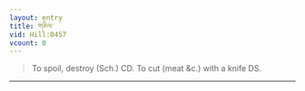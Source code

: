 ```yaml
---
layout: entry
title: གཅིལ་
vid: Hill:0457
vcount: 0
---
```

> To spoil, destroy (Sch\.) CD\. To cut (meat &c\.) with a knife DS\.


---

